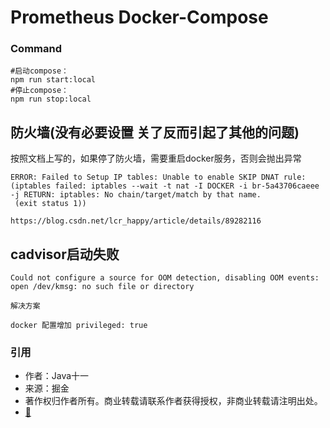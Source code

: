 # Prometheus Docker-Compose

### Command

```
#启动compose：
npm run start:local
#停止compose：
npm run stop:local

```


## 防火墙(没有必要设置 关了反而引起了其他的问题)

按照文档上写的，如果停了防火墙，需要重启docker服务，否则会抛出异常

```
ERROR: Failed to Setup IP tables: Unable to enable SKIP DNAT rule:  (iptables failed: iptables --wait -t nat -I DOCKER -i br-5a43706caeee -j RETURN: iptables: No chain/target/match by that name.
 (exit status 1))

https://blog.csdn.net/lcr_happy/article/details/89282116

```

## cadvisor启动失败

```
Could not configure a source for OOM detection, disabling OOM events: open /dev/kmsg: no such file or directory

解决方案

docker 配置增加 privileged: true

```

### 引用
- 作者：Java十一
- 来源：掘金
- 著作权归作者所有。商业转载请联系作者获得授权，非商业转载请注明出处。
- [🔗](https://juejin.im/post/5c9dc0b06fb9a070ae3da6e7)